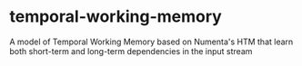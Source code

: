 # temporal-working-memory
A model of Temporal Working Memory based on Numenta's HTM that learn both short-term and long-term dependencies in the input stream
